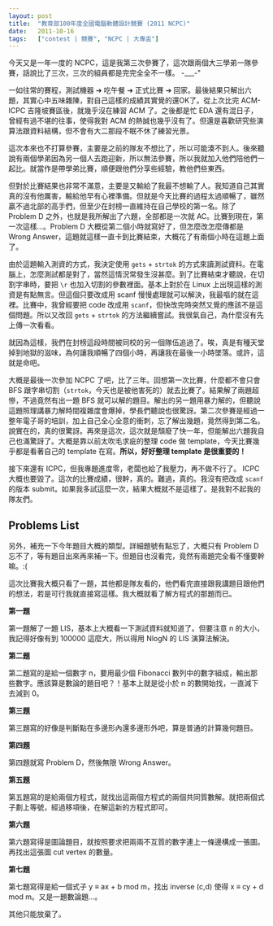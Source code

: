 ```yaml
---
layout: post
title:  "教育部100年度全國電腦軟體設計競賽 (2011 NCPC)"
date:   2011-10-16
tags:   ["contest | 競賽", "NCPC | 大專盃"]
---
```


今天又是一年一度的 NCPC，這是我第三次參賽了，這次跟兩個大三學弟一隊參賽，話說比了三次，三次的組員都是完完全全不一樣。 -___-"

一如往常的賽程，測試機器 ➔ 吃午餐 ➔ 正式比賽 ➔ 回家。最後結果只解出六題，其實心中五味雜陳，對自己這樣的成績其實覺的還OK了。從上次比完 ACM-ICPC 吉隆坡賽區後，就幾乎沒在練習 ACM 了。之後都是忙 EDA 還有混日子，曾經有過不堪的往事，使得我對 ACM 的熱誠也幾乎沒有了。但還是喜歡研究些演算法跟資料結構，但不會有大二那段不眠不休了練習光景。

這次本來也不打算參賽，主要是之前的隊友不想比了，所以可能湊不到人。後來聽說有兩個學弟因為另一個人去跑迎新，所以無法參賽，所以我就加入他們陪他們一起比。就當作是帶學弟比賽，順便跟他們分享些經驗，教他們些東西。

但對於比賽結果也非常不滿意，主要是又輸給了我最不想輸了人。我知道自己其實真的沒有他厲害，輸給他早有心裡準備。但就是今天比賽的過程太過順暢了，雖然贏不過北部的高手們，但至少在封榜一直維持在自己學校的第一名。除了 Problem D 之外，也就是我所解出了六題，全部都是一次就 AC。比賽到現在，第一次這樣…。Problem D 大概從第二個小時就寫好了，但怎麼改怎麼傳都是 Wrong Answer，這題就這樣一直卡到比賽結束，大概花了有兩個小時在這題上面了。

由於這題輸入測資的方式，我決定使用 `gets` + `strtok` 的方式來讀測試資料。在電腦上，怎麼測試都是對了，當然這情況常發生沒甚麼。到了比賽結束才聽說，在切割字串時，要把 `\r` 也加入切割的參數裡面。基本上對於在 Linux 上出現這樣的測資是有點無言。但這個只要改成用 scanf 慢慢處理就可以解決，我最嘔的就在這裡。比賽中，我曾經要把 code 改成用 `scanf`，但快改完時突然又覺的應該不是這個問題。所以又改回 `gets` + `strtok` 的方法繼續嘗試。我很氣自己，為什麼沒有先上傳一次看看。

就因為這樣，我們在封榜這段時間被同校的另一個隊伍追過了。唉，真是有種天堂掉到地獄的滋味，為何讓我順暢了四個小時，再讓我在最後一小時墜落。或許，這就是命吧。

大概是最後一次參加 NCPC 了吧，比了三年。回想第一次比賽，什麼都不會只會 BFS 跟字串切割（`strtok`，今天也是被他害死的）就去比賽了。結果解了兩題超慘，不過竟然有出一題 BFS 就可以解的題目。解出的另一題用暴力解的，但聽說這題照理講暴力解時間複雜度會爆掉，學長們聽說也很驚訝。第二次參賽是經過一整年電子哥的培訓，加上自己全心全意的衝刺，忘了解出幾題，竟然得到第二名。說實在的，真的很驚訝。再來是這次，這次就是頹廢了快一年，但能解出六題我自己也滿驚訝了。大概是靠以前太吹毛求疵的整理 code 做 template，今天比賽幾乎都是看著自己的 template 在寫。**所以，好好整理 template 是很重要的！**

接下來還有 ICPC，但我專題進度零，老闆也給了我壓力，再不做不行了。 ICPC 大概也要毀了。這次的比賽成績，很幹，真的。難過，真的。我沒有把改成 `scanf` 的版本 submit。如果我多試這麼一次，結果大概就不是這樣了。是我對不起我的隊友們。

## Problems List

另外，補充一下今年題目大概的類型。詳細題號有點忘了，大概只有 Problem D 忘不了，等有題目出來再來補一下。但題目也沒看完，竟然有兩題完全看不懂要幹嘛。:(

這次比賽我大概只看了一題，其他都是隊友看的，他們看完直接跟我講題目跟他們的想法，若是可行我就直接寫這樣。我大概就看了解方程式的那題而已。

**第一題**

第一題解了一題 LIS，基本上大概看一下測試資料就知道了。但要注意 n 的大小，我記得好像有到 100000 這麼大，所以得用 NlogN 的 LIS 演算法解決。

**第二題**

第二題寫的是給一個數字 n，要用最少個 Fibonacci 數列中的數字組成，輸出那些數字。應該算是數論的題目吧？！基本上就是從小於 n 的數開始找，一直減下去減到 0。

**第三題**

第三題寫的好像是判斷點在多邊形內還多邊形外吧，算是普通的計算幾何題目。

**第四題**

第四題就寫 Problem D，然後無限 Wrong Answer。

**第五題**

第五題寫的是給兩個方程式，就找出這兩個方程式的兩個共同質數解。就把兩個式子劃上等號，經過移項後，在解這新的方程式即可。

**第六題**

第六題寫得是圖論題目，就按照要求把兩兩不互質的數字連上一條邊構成一張圖。再找出這張圖 cut vertex 的數量。

**第七題**

第七題寫得是給一個式子 y ≡ ax + b mod m，找出 inverse (c,d) 使得 x ≡ cy + d mod m。又是一題數論題…。

其他只能放棄了。
